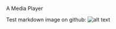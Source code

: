 A Media Player

Test markdown image on github:
![alt text](https://storage.googleapis.com/pics-house-public/test.png "Screen Shot")
